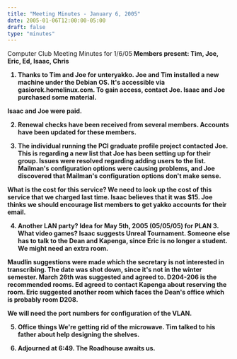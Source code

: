 ```yaml
---
title: "Meeting Minutes - January 6, 2005"
date: 2005-01-06T12:00:00-05:00
draft: false
type: "minutes"
---
```


Computer Club Meeting Minutes for 1/6/05<b>
Members present: Tim, Joe, Eric, Ed, Isaac, Chris<p>

1) Thanks to Tim and Joe for unteryakko.<b>
Joe and Tim installed a new machine under the Debian OS.  It's accessible via gasiorek.homelinux.com.  To gain access, contact Joe.  Isaac and Joe purchased some material.  <p>

Isaac and Joe were paid.<p>

2) Renewal checks have been received from several members.<b>
Accounts have been updated for these members.<p>

3) The individual running the PCI graduate profile project contacted Joe.<b>
This is regarding a new list that Joe has been setting up for their group.  Issues were resolved regarding adding users to the list.  Mailman's configuration options were causing problems, and Joe discovered that Mailman's configuration options don't make sense.<p>

What is the cost for this service?  We need to look up the cost of this service that we charged last time.  Isaac believes that it was $15.  Joe thinks we should encourage list members to get yakko accounts for their email.<p>

4) Another LAN party?<b>
Idea for May 5th, 2005 (05/05/05) for PLAN 3.  What video games?  Isaac suggests Unreal Tournament.  Someone else has to talk to the Dean and Kapenga, since Eric is no longer a student.  We might need an extra room.<p>

Maudlin suggestions were made which the secretary is not interested in transcribing. The date was shot down, since it's not in the winter semester.  March 26th was suggested and agreed to.  D204-206 is the recommended rooms.  Ed agreed to contact Kapenga about reserving the room.  Eric suggested another room which faces the Dean's office which is probably room D208.  <p>

We will need the port numbers for configuration of the VLAN.  <p>

5) Office things<b>
We're getting rid of the microwave.  Tim talked to his father about help designing the shelves.<p>

6) Adjourned at 6:49.<b>
The Roadhouse awaits us.

